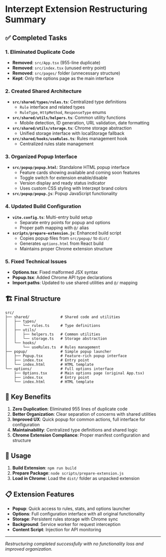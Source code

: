 # Interzept Extension Restructuring Summary

## ✅ Completed Tasks

### 1. **Eliminated Duplicate Code**
- **Removed**: `src/App.tsx` (955-line duplicate)
- **Removed**: `src/index.tsx` (unused entry point)
- **Removed**: `src/pages/` folder (unnecessary structure)
- **Kept**: Only the options page as the main interface

### 2. **Created Shared Architecture**
- **`src/shared/types/rules.ts`**: Centralized type definitions
  - `Rule` interface and related types
  - `RuleType`, `HttpMethod`, `ResponseType` enums
- **`src/shared/utils/helpers.ts`**: Common utility functions
  - Mobile detection, ID generation, URL validation, date formatting
- **`src/shared/utils/storage.ts`**: Chrome storage abstraction
  - Unified storage interface with localStorage fallback
- **`src/shared/hooks/useRules.ts`**: Rules management hook
  - Centralized rules state management

### 3. **Organized Popup Interface**
- **`src/popup/popup.html`**: Standalone HTML popup interface
  - Feature cards showing available and coming soon features
  - Toggle switch for extension enable/disable  
  - Version display and ready status indicator
  - Uses custom CSS styling with Interzept brand colors
- **`src/popup/popup.js`**: Popup JavaScript functionality

### 4. **Updated Build Configuration**
- **`vite.config.ts`**: Multi-entry build setup
  - Separate entry points for popup and options
  - Proper path mapping with `@/` alias
- **`scripts/prepare-extension.js`**: Enhanced build script
  - Copies popup files from `src/popup/` to `dist/`
  - Generates `options.html` from React build
  - Maintains proper Chrome extension structure

### 5. **Fixed Technical Issues**
- **Options.tsx**: Fixed malformed JSX syntax
- **Popup.tsx**: Added Chrome API type declarations
- **Import paths**: Updated to use shared utilities and `@/` mapping

## 🏗️ Final Structure

```
src/
├── shared/              # Shared code and utilities
│   ├── types/
│   │   └── rules.ts     # Type definitions
│   ├── utils/
│   │   ├── helpers.ts   # Common utilities
│   │   └── storage.ts   # Storage abstraction
│   └── hooks/
│       └── useRules.ts  # Rules management
├── popup/               # Simple popup launcher
│   ├── Popup.tsx        # Feature-rich popup interface
│   ├── index.tsx        # Entry point
│   └── index.html       # HTML template
└── options/             # Full options interface
    ├── Options.tsx      # Main options page (original App.tsx)
    ├── index.tsx        # Entry point
    └── index.html       # HTML template
```

## 🎯 Key Benefits

1. **Zero Duplication**: Eliminated 955 lines of duplicate code
2. **Better Organization**: Clear separation of concerns with shared utilities
3. **Improved UX**: Quick popup for common actions, full interface for configuration
4. **Maintainability**: Centralized type definitions and shared logic
5. **Chrome Extension Compliance**: Proper manifest configuration and structure

## 🚀 Usage

1. **Build Extension**: `npm run build`
2. **Prepare Package**: `node scripts/prepare-extension.js`
3. **Load in Chrome**: Load the `dist/` folder as unpacked extension

## 📋 Extension Features

- **Popup**: Quick access to rules, stats, and options launcher
- **Options**: Full configuration interface with all original functionality
- **Storage**: Persistent rules storage with Chrome sync
- **Background**: Service worker for request interception
- **Content Script**: Injection for API monitoring

---

*Restructuring completed successfully with no functionality loss and improved organization.*
